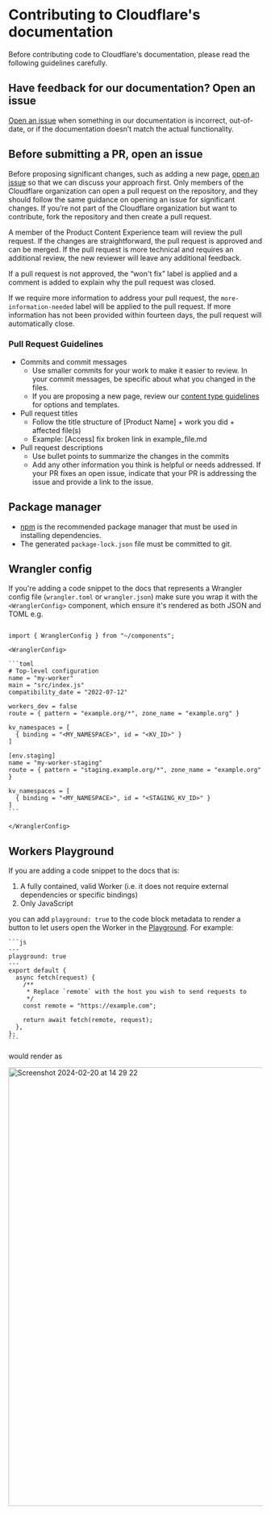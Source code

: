 # Contributing to Cloudflare's documentation

Before contributing code to Cloudflare's documentation, please read the following guidelines carefully.

## Have feedback for our documentation? Open an issue

[Open an issue](https://github.com/cloudflare/cloudflare-docs/issues/new/choose) when something in our documentation is incorrect, out-of-date, or if the documentation doesn’t match the actual functionality.

## Before submitting a PR, open an issue

Before proposing significant changes, such as adding a new page, [open an issue](https://github.com/cloudflare/cloudflare-docs/issues/new/choose) so that we can discuss your approach first. Only members of the Cloudflare organization can open a pull request on the repository, and they should follow the same guidance on opening an issue for significant changes. If you’re not part of the Cloudflare organization but want to contribute, fork the repository and then create a pull request.

A member of the Product Content Experience team will review the pull request. If the changes are straightforward, the pull request is approved and can be merged. If the pull request is more technical and requires an additional review, the new reviewer will leave any additional feedback.

If a pull request is not approved, the “won't fix” label is applied and a comment is added to explain why the pull request was closed.

If we require more information to address your pull request, the `more-information-needed` label will be applied to the pull request. If more information has not been provided within fourteen days, the pull request will automatically close.

### Pull Request Guidelines

- Commits and commit messages
  - Use smaller commits for your work to make it easier to review. In your commit messages, be specific about what you changed in the files.
  - If you are proposing a new page, review our [content type guidelines](https://developers.cloudflare.com/style-guide/documentation-content-strategy/content-types/) for options and templates.
- Pull request titles
  - Follow the title structure of [Product Name] + work you did + affected file(s)
  - Example: [Access] fix broken link in example_file.md
- Pull request descriptions
  - Use bullet points to summarize the changes in the commits
  - Add any other information you think is helpful or needs addressed. If your PR fixes an open issue, indicate that your PR is addressing the issue and provide a link to the issue.

## Package manager

- [npm](https://nodejs.org/en/learn/getting-started/an-introduction-to-the-npm-package-manager#introduction-to-npm) is the recommended package manager that must be used in installing dependencies.
- The generated `package-lock.json` file must be committed to git.

## Wrangler config

If you're adding a code snippet to the docs that represents a Wrangler config file (`wrangler.toml` or `wrangler.json`) make sure you wrap it with the `<WranglerConfig>` component, which ensure it's rendered as both JSON and TOML e.g.

````

import { WranglerConfig } from "~/components";

<WranglerConfig>

```toml
# Top-level configuration
name = "my-worker"
main = "src/index.js"
compatibility_date = "2022-07-12"

workers_dev = false
route = { pattern = "example.org/*", zone_name = "example.org" }

kv_namespaces = [
  { binding = "<MY_NAMESPACE>", id = "<KV_ID>" }
]

[env.staging]
name = "my-worker-staging"
route = { pattern = "staging.example.org/*", zone_name = "example.org" }

kv_namespaces = [
  { binding = "<MY_NAMESPACE>", id = "<STAGING_KV_ID>" }
]
```

</WranglerConfig>

````

## Workers Playground

If you are adding a code snippet to the docs that is:

1. A fully contained, valid Worker (i.e. it does not require external dependencies or specific bindings)
2. Only JavaScript

you can add `playground: true` to the code block metadata to render a button to let users open the Worker in the [Playground](https://workers.new). For example:

````
```js
---
playground: true
---
export default {
  async fetch(request) {
    /**
     * Replace `remote` with the host you wish to send requests to
     */
    const remote = "https://example.com";

    return await fetch(remote, request);
  },
};
```
````

would render as

<img width="870" alt="Screenshot 2024-02-20 at 14 29 22" src="https://github.com/cloudflare/cloudflare-docs/assets/28503158/56aa8016-b3b6-4d64-8213-b1a26f16534a">
